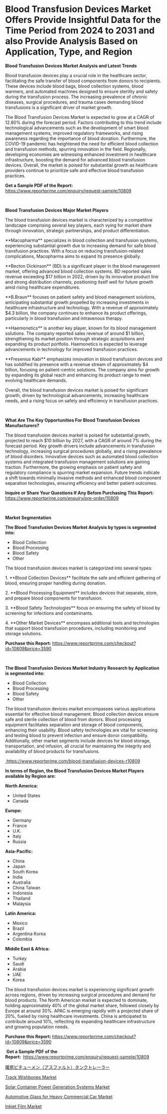 <p><h1>Blood Transfusion Devices Market Offers Provide Insightful Data for the Time Period from 2024 to 2031 and also Provide Analysis Based on Application, Type, and Region</h1></p><p><strong>Blood Transfusion Devices Market Analysis and Latest Trends</strong></p>
<p><p>Blood transfusion devices play a crucial role in the healthcare sector, facilitating the safe transfer of blood components from donors to recipients. These devices include blood bags, blood collection systems, blood warmers, and automated machines designed to ensure sterility and safety during the transfusion process. The increasing prevalence of chronic diseases, surgical procedures, and trauma cases demanding blood transfusions is a significant driver of market growth.</p><p>The Blood Transfusion Devices Market is expected to grow at a CAGR of 12.80% during the forecast period. Factors contributing to this trend include technological advancements such as the development of smart blood management systems, improved regulatory frameworks, and rising awareness regarding the importance of blood donation. Furthermore, the COVID-19 pandemic has heightened the need for efficient blood collection and transfusion methods, spurring innovation in the field. Regionally, developing economies are witnessing enhanced investment in healthcare infrastructure, boosting the demand for advanced blood transfusion devices. Overall, the market is poised for substantial growth as healthcare providers continue to prioritize safe and effective blood transfusion practices.</p></p>
<p><strong>Get a Sample PDF of the Report:&nbsp;</strong> <a href="https://www.reportprime.com/enquiry/request-sample/10809">https://www.reportprime.com/enquiry/request-sample/10809</a></p>
<p>&nbsp;</p>
<p><strong>Blood Transfusion Devices Major Market Players</strong></p>
<p><p>The blood transfusion devices market is characterized by a competitive landscape comprising several key players, each vying for market share through innovation, strategic partnerships, and product differentiation. </p><p>**Macopharma** specializes in blood collection and transfusion systems, experiencing substantial growth due to increasing demand for safe blood transfusion practices. With a focus on reducing transfusion-related complications, Macopharma aims to expand its presence globally.</p><p>**Becton Dickinson** (BD) is a significant player in the blood management market, offering advanced blood collection systems. BD reported sales revenue exceeding $17 billion in 2022, driven by its innovative product line and strong distribution channels, positioning itself well for future growth amid rising healthcare expenditures.</p><p>**B.Braun** focuses on patient safety and blood management solutions, anticipating substantial growth propelled by increasing investments in healthcare infrastructure and technology. With a revenue of approximately $4.3 billion, the company continues to enhance its product offerings, particularly in blood transfusion and intravenous therapy.</p><p>**Haemonetics** is another key player, known for its blood management solutions. The company reported sales revenue of around $1 billion, strengthening its market position through strategic acquisitions and expanding its product portfolio. Haemonetics is expected to leverage advancements in technology for improved transfusion practices.</p><p>**Fresenius Kabi** emphasizes innovation in blood transfusion devices and has solidified its presence with a revenue stream of approximately $4 billion, focusing on patient-centric solutions. The company aims for growth by expanding its global reach and enhancing its product range to meet evolving healthcare demands.</p><p>Overall, the blood transfusion devices market is poised for significant growth, driven by technological advancements, increasing healthcare needs, and a rising focus on safety and efficiency in transfusion practices.</p></p>
<p>&nbsp;</p>
<p><strong>What Are The Key Opportunities For Blood Transfusion Devices Manufacturers?</strong></p>
<p><p>The blood transfusion devices market is poised for substantial growth, projected to reach $10 billion by 2027, with a CAGR of around 7% during the forecast period. Key growth drivers include advancements in transfusion technology, increasing surgical procedures globally, and a rising prevalence of blood disorders. Innovative devices such as automated blood collection systems and integrated transfusion management solutions are gaining traction. Furthermore, the growing emphasis on patient safety and regulatory compliance is spurring market expansion. Future trends indicate a shift towards minimally invasive methods and enhanced blood component separation technologies, ensuring efficiency and better patient outcomes.</p></p>
<p><strong>Inquire or Share Your Questions If Any Before Purchasing This Report:</strong> <a href="https://www.reportprime.com/enquiry/pre-order/10809">https://www.reportprime.com/enquiry/pre-order/10809</a></p>
<p>&nbsp;</p>
<p><strong>Market Segmentation</strong></p>
<p><strong>The Blood Transfusion Devices Market Analysis by types is segmented into:</strong></p>
<p><ul><li>Blood Collection</li><li>Blood Processing</li><li>Blood Safety</li><li>Other</li></ul></p>
<p><p>The blood transfusion devices market is categorized into several types: </p><p>1. **Blood Collection Devices** facilitate the safe and efficient gathering of blood, ensuring proper handling during donation.</p><p>2. **Blood Processing Equipment** includes devices that separate, store, and prepare blood components for transfusion.</p><p>3. **Blood Safety Technologies** focus on ensuring the safety of blood by screening for infections and contaminants.</p><p>4. **Other Market Devices** encompass additional tools and technologies that support blood transfusion procedures, including monitoring and storage solutions.</p></p>
<p><strong>Purchase this Report:&nbsp;</strong><a href="https://www.reportprime.com/checkout?id=10809&price=3590">https://www.reportprime.com/checkout?id=10809&price=3590</a></p>
<p>&nbsp;</p>
<p><strong>The Blood Transfusion Devices Market Industry Research by Application is segmented into:</strong></p>
<p><ul><li>Blood Collection</li><li>Blood Processing</li><li>Blood Safety</li><li>Other</li></ul></p>
<p><p>The blood transfusion devices market encompasses various applications essential for effective blood management. Blood collection devices ensure safe and sterile collection of blood from donors. Blood processing equipment facilitates separation and storage of blood components, enhancing their usability. Blood safety technologies are vital for screening and testing blood to prevent infection and ensure donor compatibility. Additionally, other market segments include devices for blood storage, transportation, and infusion, all crucial for maintaining the integrity and availability of blood products for transfusions.</p></p>
<p><a href="https://www.reportprime.com/blood-transfusion-devices-r10809">&nbsp;https://www.reportprime.com/blood-transfusion-devices-r10809</a></p>
<p><strong>In terms of Region, the Blood Transfusion Devices Market Players available by Region are:</strong></p>
<p>
    <p> <strong> North America: </strong>
        <ul>
            <li>United States</li>
            <li>Canada</li>
        </ul>
        </p> 
    <p> <strong> Europe: </strong>
        <ul>
            <li>Germany</li>
            <li>France</li>
            <li>U.K.</li>
            <li>Italy</li>
            <li>Russia</li>
        </ul>
        </p> 
    <p> <strong> Asia-Pacific: </strong>
        <ul>
            <li>China</li>
            <li>Japan</li>
            <li>South Korea</li>
            <li>India</li>
            <li>Australia</li>
            <li>China Taiwan</li>
            <li>Indonesia</li>
            <li>Thailand</li>
            <li>Malaysia</li>
        </ul>
        </p> 
    <p> <strong> Latin America: </strong>
        <ul>
            <li>Mexico</li>
            <li>Brazil</li>
            <li>Argentina Korea</li>
            <li>Colombia</li>
        </ul>
        </p> 
    <p> <strong> Middle East & Africa: </strong>
        <ul>
            <li>Turkey</li>
            <li>Saudi</li>
            <li>Arabia</li>
            <li>UAE</li>
            <li>Korea</li>
        </ul>
    </p>
    </p>
<p><p>The blood transfusion devices market is experiencing significant growth across regions, driven by increasing surgical procedures and demand for blood products. The North American market is expected to dominate, holding approximately 40% of the global market share, followed closely by Europe at around 30%. APAC is emerging rapidly with a projected share of 20%, fueled by rising healthcare investments. China is anticipated to contribute around 10%, reflecting its expanding healthcare infrastructure and growing population needs.</p></p>
<p><strong>Purchase this Report: </strong><a href="https://www.reportprime.com/checkout?id=10809&price=3590">https://www.reportprime.com/checkout?id=10809&price=3590</a></p>
<p>&nbsp;<strong>Get a Sample PDF of the Report:&nbsp;&nbsp;</strong><a href="https://www.reportprime.com/enquiry/request-sample/10809">https://www.reportprime.com/enquiry/request-sample/10809</a></p>
<p><strong></strong></p>
<p><p><a href="https://medium.com/@leroystapc/heating-bitumen-asphalt-tank-trailer-5b83244da19a?postPublishedType=initial">暖房ビチューメン（アスファルト）タンクトレーラー</a></p><p><a href="https://issuu.com/reportprime-2/docs/track-wishbones-market-size-2030.pp_b41a9ae93f4667">Track Wishbones Market</a></p><p><a href="https://issuu.com/reportprime-2/docs/solar-container-power-generation-sy_8a332ad008be40">Solar Container Power Generation Systems Market</a></p><p><a href="https://medium.com/@edidukagjini137/the-market-for-automotive-glass-for-heavy-commercial-car-market-is-examined-in-this-report-along-8c66ea3d2294?postPublishedType=initial">Automotive Glass for Heavy Commercial Car Market</a></p><p><a href="https://www.linkedin.com/pulse/market-forecasting-change-global-inkjet-film-dynamics-future-tvwoe?trackingId=Z6%2FigXdPTNqDkYtlM7enkw%3D%3D">Inkjet Film Market</a></p></p>